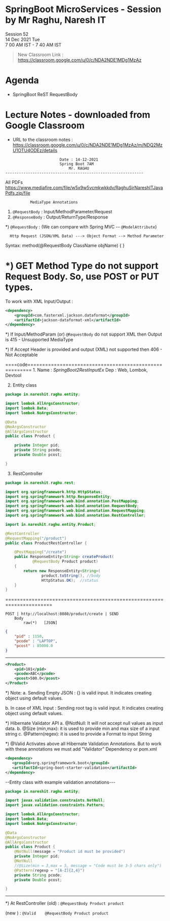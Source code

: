 # SpringBoot MicroServices - Session by Mr Raghu, Naresh IT

Session 52 \
14 Dec 2021 Tue \
7 00 AM IST - 7 40 AM IST

> New Classroom Link : https://classroom.google.com/u/0/c/NDA2NDE1MDg1MzAz

# Agenda

* SpringBoot ReST RequestBody

# Lecture Notes - downloaded from Google Classroom

* URL to the classroom notes : https://classroom.google.com/u/0/c/NDA2NDE1MDg1MzAz/m/NDQ2MzU1OTU4ODEz/details

```
						Date : 14-12-2021
						Spring Boot 7AM
 						    Mr. RAGHU
-------------------------------------------------------------
```
All PDFs
https://www.mediafire.com/file/w5x9w5vcmkwkkdv/RaghuSirNareshITJavaPdfs.zip/file


			   MediaType Annotations

1. `@RequestBody`  : Input/MethodParameter/Request
2. `@ResponseBody` : Output/ReturnType/Response

*) `@RequestBody` : (We can compare with Spring MVC -- `@ModelAttribute`)

```
  Http Request (JSON/XML Data) ---> Object Format --> Method Parameter
```

Syntax:
  method(@RequestBody ClassName objName) { }

*) GET Method Type do not support Request Body. So, use POST or PUT types.
================================================================================
To work with XML Input/Output :
```xml
<dependency>
    <groupId>com.fasterxml.jackson.dataformat</groupId>
    <artifactId>jackson-dataformat-xml</artifactId>
</dependency>
```
*) If Input/MethodParam (or) `@RequestBody` do not support XML then Output is
	415 - Unsupported MediaType

*) If Accept Header is provided and output (XML) not supported then
	406 - Not Acceptable

====code=======================================================
1.
  Name : *SpringBoot2RestInputEx*
  Dep  : Web, Lombok, Devtool

2. Entity class
```java
package in.nareshit.raghu.entity;

import lombok.AllArgsConstructor;
import lombok.Data;
import lombok.NoArgsConstructor;

@Data
@NoArgsConstructor
@AllArgsConstructor
public class Product {

	private Integer pid;
	private String pcode;
	private Double pcost;

}
```
3. RestController
```java
package in.nareshit.raghu.rest;

import org.springframework.http.HttpStatus;
import org.springframework.http.ResponseEntity;
import org.springframework.web.bind.annotation.PostMapping;
import org.springframework.web.bind.annotation.RequestBody;
import org.springframework.web.bind.annotation.RequestMapping;
import org.springframework.web.bind.annotation.RestController;

import in.nareshit.raghu.entity.Product;

@RestController
@RequestMapping("/product")
public class ProductRestController {

	@PostMapping("/create")
	public ResponseEntity<String> createProduct(
			@RequestBody Product product)
	{
		return new ResponseEntity<String>(
				product.toString(), //body
				HttpStatus.OK);  //status
	}
}
```
======================================================================
```
POST | http://localhost:8080/product/create | SEND
	Body
		raw(*)   [JSON]
```
```json
{
    "pid" : 1150,
    "pcode" : "LAPTOP",
    "pcost" : 85000.0
}
```
-----------------------------------------------------------------------
```xml
<Product>
    <pid>101</pid>
    <pcode>ABC</pcode>
    <pcost>500.0</pcost>
</Product>
```
*) Note:
a. Sending Empty JSON : {} is valid input.
   It indicates creating object using default values.

b. In case of XML Input : Sending root tag
	<Product> </Product> is valid input.
  It indicates creating object using default values.

*) Hibernate Validator API
a. @NotNull: It will not accept null values as input data.
b. @Size (min,max): it is used to provide min and max size of a input string
c. @Pattern(regex): it is used to provide a Format to input String

*) @Valid Activates above all Hibernate Validation Annotations.
  But to work with these annotations we must add "Validator" Dependency
 or pom.xml
 ```xml
 <dependency>
	<groupId>org.springframework.boot</groupId>
	<artifactId>spring-boot-starter-validation</artifactId>
 </dependency>
```

--Entity class with example validation annotations---
```java
package in.nareshit.raghu.entity;

import javax.validation.constraints.NotNull;
import javax.validation.constraints.Pattern;

import lombok.AllArgsConstructor;
import lombok.Data;
import lombok.NoArgsConstructor;

@Data
@NoArgsConstructor
@AllArgsConstructor
public class Product {
	@NotNull(message = "Product id must be provided")
	private Integer pid;
	@NotNull
	//@Size(min = 3,max = 5, message = "Code must be 3-5 chars only")
	@Pattern(regexp = "[A-Z]{2,4}")
	private String pcode;
	private Double pcost;

}
```
------------------------------------
*) At RestController
(old)  : `@RequestBody Product product`

(new ) : `@Valid	@RequestBody Product product`
